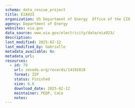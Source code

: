 ```yaml
---
schema: data_rescue_project 
title: EIA923
organization: US Department of Energy  Office of the CIO
agency: Department of Energy
websites: eia.gov
data_source: www.eia.gov/electricity/data/eia923/
description: 
last_modified: 2025-02-12
last_modified_by: Gabrielle
metadata_available: No
metadata_url: 
resources:
  - id: 79
    url: zenodo.org/records/14192828
    format: ZIP
    status: Finished
    size: 6.6
    download_date: 2025-02-12
    maintainer: PEDP, CaCo
    notes: 
---
```

